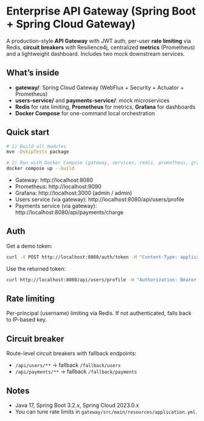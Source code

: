 # Enterprise API Gateway (Spring Boot + Spring Cloud Gateway)

A production-style **API Gateway** with JWT auth, per-user **rate limiting** via Redis,
**circuit breakers** with Resilience4j, centralized **metrics** (Prometheus) and a
lightweight dashboard. Includes two mock downstream services.

## What’s inside
- **gateway/**: Spring Cloud Gateway (WebFlux + Security + Actuator + Prometheus)
- **users-service/** and **payments-service/**: mock microservices
- **Redis** for rate limiting, **Prometheus** for metrics, **Grafana** for dashboards
- **Docker Compose** for one-command local orchestration

## Quick start
```bash
# 1) Build all modules
mvn -DskipTests package

# 2) Run with Docker Compose (gateway, services, redis, prometheus, grafana)
docker compose up --build
```

- Gateway: http://localhost:8080
- Prometheus: http://localhost:9090
- Grafana: http://localhost:3000 (admin / admin)
- Users service (via gateway): http://localhost:8080/api/users/profile
- Payments service (via gateway): http://localhost:8080/api/payments/charge

## Auth
Get a demo token:
```bash
curl -X POST http://localhost:8080/auth/token -H "Content-Type: application/json"   -d '{"username":"rishik","roles":["USER"]}'
```
Use the returned token:
```bash
curl http://localhost:8080/api/users/profile -H "Authorization: Bearer <TOKEN>"
```

## Rate limiting
Per-principal (username) limiting via Redis. If not authenticated, falls back to IP-based key.

## Circuit breaker
Route-level circuit breakers with fallback endpoints:
- `/api/users/**` -> fallback `/fallback/users`
- `/api/payments/**` -> fallback `/fallback/payments`

## Notes
- Java 17, Spring Boot 3.2.x, Spring Cloud 2023.0.x
- You can tune rate limits in `gateway/src/main/resources/application.yml`.
